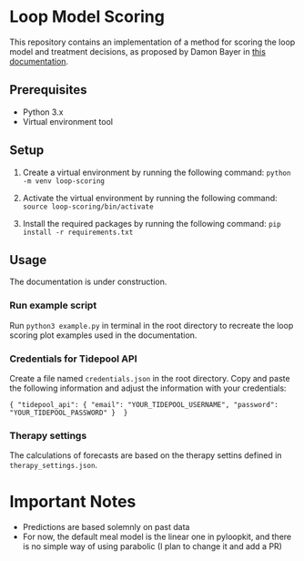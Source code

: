 # Loop Model Scoring
This repository contains an implementation of a method for scoring the loop model and treatment decisions, as proposed by Damon Bayer in [this documentation](https://docs.google.com/document/d/14AJ9u2oGJiiJU1cWVDf_rC_WdJc0oOj1uIkXutOovQU/edit#).


## Prerequisites

- Python 3.x
- Virtual environment tool


## Setup

1. Create a virtual environment by running the following command:
`python -m venv loop-scoring`

2. Activate the virtual environment by running the following command:
`source loop-scoring/bin/activate`

3. Install the required packages by running the following command:
`pip install -r requirements.txt`


## Usage

The documentation is under construction.

### Run example script
Run `python3 example.py` in terminal in the root directory to recreate the loop scoring plot examples used in the documentation.

### Credentials for Tidepool API

Create a file named `credentials.json` in the root directory. Copy and paste the following information and adjust the information with your credentials:

`{
	"tidepool_api": {
		"email": "YOUR_TIDEPOOL_USERNAME",
		"password": "YOUR_TIDEPOOL_PASSWORD"
	} 
}`

### Therapy settings

The calculations of forecasts are based on the therapy settins defined in `therapy_settings.json`.


# Important Notes
- Predictions are based solemnly on past data
- For now, the default meal model is the linear one in pyloopkit, and there is no simple way of using parabolic (I plan to change it and add a PR)


